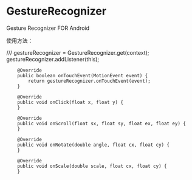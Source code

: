 # GestureRecognizer
Gesture Recognizer FOR Android


使用方法：

///
  gestureRecognizer = GestureRecognizer.get(context);
  gestureRecognizer.addListener(this);
  
  
        @Override
        public boolean onTouchEvent(MotionEvent event) {
            return gestureRecognizer.onTouchEvent(event);
        }
        
        @Override
        public void onClick(float x, float y) {
        }

        @Override
        public void onScroll(float sx, float sy, float ex, float ey) {
        }

        @Override
        public void onRotate(double angle, float cx, float cy) {
        }

        @Override
        public void onScale(double scale, float cx, float cy) {
        }

